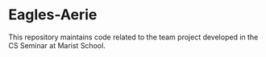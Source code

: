 Eagles-Aerie
============

This repository maintains code related to the team project developed in the CS Seminar at Marist School.